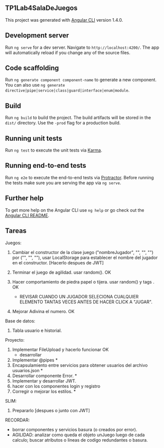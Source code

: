 ## TP1Lab4SalaDeJuegos

This project was generated with [Angular CLI](https://github.com/angular/angular-cli) version 1.4.0.

## Development server

Run `ng serve` for a dev server. Navigate to `http://localhost:4200/`. The app will automatically reload if you change any of the source files.

## Code scaffolding

Run `ng generate component component-name` to generate a new component. You can also use `ng generate directive|pipe|service|class|guard|interface|enum|module`.

## Build

Run `ng build` to build the project. The build artifacts will be stored in the `dist/` directory. Use the `-prod` flag for a production build.

## Running unit tests

Run `ng test` to execute the unit tests via [Karma](https://karma-runner.github.io).

## Running end-to-end tests

Run `ng e2e` to execute the end-to-end tests via [Protractor](http://www.protractortest.org/).
Before running the tests make sure you are serving the app via `ng serve`.

## Further help

To get more help on the Angular CLI use `ng help` or go check out the [Angular CLI README](https://github.com/angular/angular-cli/blob/master/README.md).

## Tareas
Juegos:
1. Cambiar el constructor de la clase juego ("nombreJugador", "", "", "") por ("", "", ""), usar LocalStorage para establecer el nombre del jugador en el constructor.  [Hacerlo despues de JWT]

2. Terminar el juego de agilidad. usar random().    OK
3. Hacer comportamiento de piedra papel o tijera. usar random() y tags <img>.    OK
    - REVISAR CUANDO UN JUGADOR SELECIONA CUALQUIER ELEMENTO TANTAS VECES ANTES DE HACER CLICK A "JUGAR".
4. Mejorar Adivina el numero. OK

Base de datos:
1. Tabla usuario e historial. 

Proyecto:
1. Implementar FileUpload y hacerlo funcionar OK
    - desarrollar
2. Implementar @pipes   *
3. Encapsulamiento entre servicios para obtener usuarios del archivo usuarios.json      *
4. Desarrollar componente Error.        *
5. Implementar y desarrollar JWT.
6. hacer con los componentes login y registro
7. Corregir o mejorar los estilos.      *

SLIM:
1. Prepararlo [despues o junto con JWT]

RECORDAR:
- borrar componentes y servicios basura (o creados por error). 
- AGILIDAD: analizar como queda el objeto unJuego luego de cada calculo; buscar atributos o lineas de codigo redundantes o basura.
